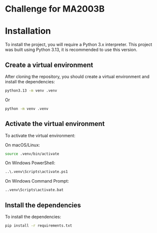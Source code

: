 # Challenge for MA2003B

# Installation

To install the project, you will require a Python 3.x interpreter.
This project was built using Python 3.13, it is recommended to use this version.

## Create a virtual environment

After cloning the repository, you should create a virtual environment and install the dependencies:

```bash
python3.13 -m venv .venv
```

Or

```bash
python -m venv .venv
```

## Activate the virtual environment

To activate the virtual environment:

On macOS/Linux:
```bash
source .venv/bin/activate
```

On Windows PowerShell:
```bash
..\.venv\Scripts\activate.ps1
```

On Windows Command Prompt:
```bash
..venv\Scripts\activate.bat
```

## Install the dependencies

To install the dependencies:

```bash
pip install -r requirements.txt
```
